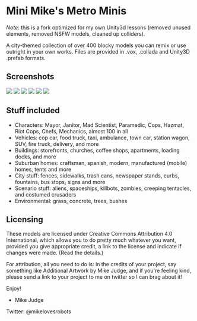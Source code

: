 Mini Mike's Metro Minis
=======================

_Note_: this is a fork optimized for my own Unity3d lessons (removed unused elements, removed NSFW models, cleaned up colliders).

A city-themed collection of over 400 blocky models you can remix or use outright in your 
own works.  Files are provided in .vox, .collada and Unity3D .prefab formats.

Screenshots
-----------

![](https://pbs.twimg.com/media/B3ovngLCUAA8HcZ.png)
![](https://pbs.twimg.com/media/B2n3JUBCEAAMrlV.png)
![](https://pbs.twimg.com/media/B2x5xdmIEAAP6fw.png)
![](https://pbs.twimg.com/media/B224TU-CEAAMwBg.png)
![](https://pbs.twimg.com/media/B4EbEpcCIAE1NZf.png)
![](https://pbs.twimg.com/media/B351eynCQAA3jRx.png)

Stuff included
--------------
* Characters: Mayor, Janitor, Mad Scientist, Paramedic, Cops, Hazmat, Riot Cops, Chefs, Mechanics, almost 100 in all
* Vehicles: cop car, food truck, taxi, ambulance, town car, station wagon, SUV, fire truck, delivery, and more
* Buildings: storefronts, churches, coffee shops, apartments, loading docks, and more
* Suburban homes: craftsman, spanish, modern, manufactured (mobile) homes, tents and more
* City stuff: fences, sidewalks, trash cans, newspaper stands, curbs, fountains, bus stops, signs and more
* Scenario stuff: aliens, spaceships, killbots, zombies, creeping tentacles, and costumed crusaders
* Environmental: grass, concrete, trees, bushes

Licensing
---------------------
These models are licensed under Creative Commons Attribution 4.0 International,
which allows you to do pretty much whatever you want, provided you give 
appropriate credit, a link to the license and indicate if changes were made.
(Read the details.)

For attribution, all you need to do is: in the credits of your project, say 
something like Additional Artwork by Mike Judge, and if you're feeling kind, 
please send a link to your project to me on twitter so I can brag about it!

Enjoy!

- Mike Judge

Twitter: @mikelovesrobots
